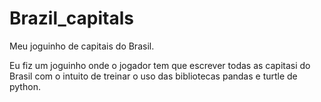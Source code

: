 # Brazil_capitals
Meu joguinho de capitais do Brasil.

Eu fiz um joguinho onde o jogador tem que escrever todas as capitasi do Brasil com o intuito de treinar o uso das bibliotecas pandas e turtle de python.
